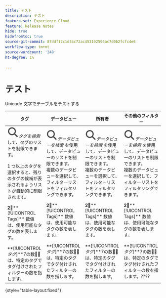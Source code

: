 ```yaml
---
title: テスト
description: テスト
feature-set: Experience Cloud
feature: Release Notes
hide: true
hidefromtoc: true
source-git-commit: 87ddf12c1d34c72ac453192596ac7d0b2fcfc4e6
workflow-type: tm+mt
source-wordcount: '248'
ht-degree: 1%

---
```



# テスト

Unicode 文字でテーブルをテストする

| タグ | データビュー | 所有者 | その他のフィルター |
|---|---|---|---|
| ![ タグを検索 ](/help/assets/icons/Search.svg)*タグを検索* して、タグのリストを制限できます。 <br/><br/>1 つ以上のタグを選択すると、残りのタグの候補が表示されるようリストが自動的に制限されます。 <br/><br/>**2︎⃣****[!UICONTROL Tags]** 数値は、使用可能なタグの数を表します。 <br/><br/>**[!UICONTROL *タグ&#x200B;*]**7︎の数値⃣は、特定のタグでタグ付けされたフィルターの数を指します。 | ![ 検索 ](/help/assets/icons/Search.svg)*データビューを検索* を使用して、データビューのリストを制限できます。 <br/> 複数のデータビューを選択して、フィルターリストをフィルタリングできます。 <br/><br/>**2︎⃣****[!UICONTROL Tags]** 数値は、使用可能なタグの数を表します。 <br/><br/>**[!UICONTROL *タグ&#x200B;*]**7︎の数値⃣は、特定のタグでタグ付けされたフィルターの数を指します。 | ![ 検索 ](/help/assets/icons/Search.svg)*データビューを検索* を使用して、データビューのリストを制限できます。 <br/> 複数のデータビューを選択して、フィルターリストをフィルタリングできます。 <br/><br/>**2︎⃣****[!UICONTROL Tags]** 数値は、使用可能なタグの数を表します。 <br/><br/>**[!UICONTROL *タグ&#x200B;*]**7︎の数値⃣は、特定のタグでタグ付けされたフィルターの数を指します。 | ![ 検索 ](/help/assets/icons/Search.svg)*データビューを検索* を使用して、データビューのリストを制限できます。 <br/> 複数のデータビューを選択して、フィルターリストをフィルタリングできます。 <br/><br/>**2︎⃣****[!UICONTROL Tags]** 数値は、使用可能なタグの数を表します。 <br/><br/>**[!UICONTROL *タグ&#x200B;*]**7︎の数値⃣は、特定のタグでタグ付けされたフィルターの数を指します。???? |

{style="table-layout:fixed"}
